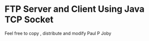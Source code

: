 # FTP Server and Client Using Java TCP Socket
Feel free to copy , distribute and modify
Paul P Joby
